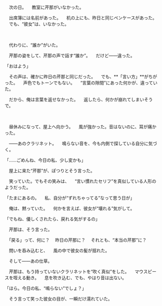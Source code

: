 　次の日。
　教室に芹那がいなかった。

　出席簿には名前があった。
　机の上にも、昨日と同じペンケースがあった。
　でも、“彼女”は、いなかった。

　

　代わりに、“誰か”がいた。

　芹那の姿をして、芹那の声で話す“誰か”。
　だけど——違った。

「おはよう」

　その声は、確かに昨日の芹那と同じだった。
　でも、**「言い方」**がちがった。
　声色でもトーンでもない。
　“言葉の隙間”にあった何かが、違っていた。

　だから、俺は言葉を返せなかった。
　返したら、何かが崩れてしまいそうで。

　

　昼休みになって、屋上へ向かう。
　風が強かった。音はないのに、耳が痛かった。

　——あのクラリネット。
　鳴らない音を、今も内側で探している自分に気づく。

「……ごめんね、今日の私、少し変かも」

　屋上に来た“芹那”が、ぽつりとそう言った。

　笑っていた。でもその笑みは、
　“言い慣れたセリフ”を真似している人形のようだった。

「たまにあるの。
　私、自分が“ずれちゃってる”なって思う日が」

　俺は、黙っていた。
　何かを言えば、彼女が“壊れる”気がして。

「でもね、優しくされたら、戻れる気がするの」

　芹那は、そう言った。

　「戻る」って、何に？
　昨日の芹那に？
　それとも、“本当の芹那”に？

　問いを呑み込むと、
　風の中で彼女の髪が揺れた。

　そして——あの仕草。

　芹那は、もう持っていないクラリネットを“吹く真似”をした。
　マウスピースを咥える動き。
　息を吹き込む、でも、やはり音は出ない。

「ほら。今日の私、“鳴らない”でしょ？」

　そう言って笑った彼女の目が、一瞬だけ濡れていた。
